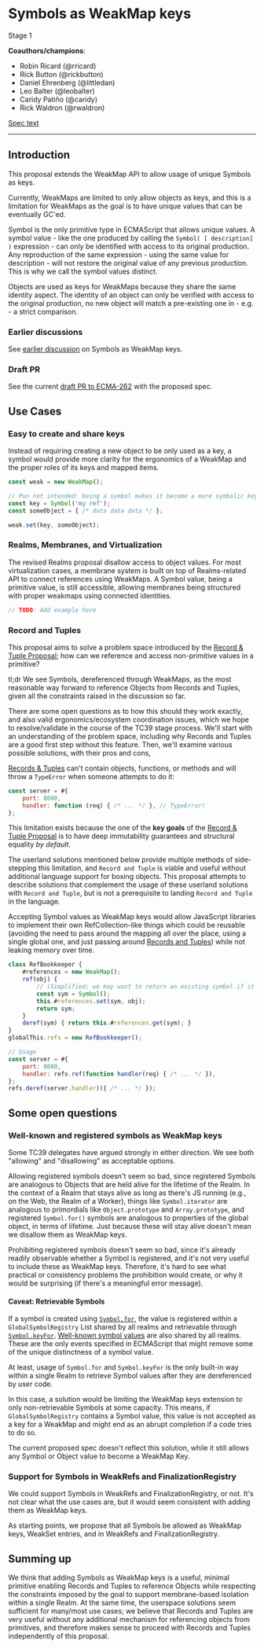 # Symbols as WeakMap keys

Stage 1

**Coauthors/champions**:

- Robin Ricard (@rricard)
- Rick Button (@rickbutton)
- Daniel Ehrenberg (@littledan)
- Leo Balter (@leobalter)
- Caridy Patiño (@caridy)
- Rick Waldron (@rwaldron)

[Spec text](http://tc39.es/proposal-symbols-as-weakmap-keys)

---

## Introduction

This proposal extends the WeakMap API to allow usage of unique Symbols as keys.

Currently, WeakMaps are limited to only allow objects as keys, and this is a limitation for WeakMaps as the goal is to have unique values that can be eventually GC'ed.

Symbol is the only primitive type in ECMAScript that allows unique values. A symbol value - like the one produced by calling the `Symbol( [ description] )` expression - can only be identified with access to its original production. Any reproduction of the same expression - using the same value for description - will not restore the original value of any previous production. This is why we call the symbol values distinct.

Objects are used as keys for WeakMaps because they share the same identity aspect. The identity of an object can only be verified with access to the original production, no new object will match a pre-existing one in - e.g. - a strict comparison.

### Earlier discussions

See [earlier discussion](https://github.com/tc39/ecma262/issues/1194) on Symbols as WeakMap keys.

### Draft PR

See the current [draft PR to ECMA-262](https://github.com/tc39/ecma262/pull/2038) with the proposed spec.

## Use Cases

### Easy to create and share keys

Instead of requiring creating a new object to be only used as a key, a symbol would provide more clarity for the ergonomics of a WeakMap and the proper roles of its keys and mapped items.

```javascript
const weak = new WeakMap();

// Pun not intended: being a symbol makes it become a more symbolic key
const key = Symbol('my ref');
const someObject = { /* data data data */ };

weak.set(key, someObject);
```

### Realms, Membranes, and Virtualization

The revised Realms proposal disallow access to object values. For most virtualization cases, a membrane system is built on top of Realms-related API to connect references using WeakMaps. A Symbol value, being a primitive value, is still accessible, allowing membranes being structured with proper weakmaps using connected identities.

```javascript
// TODO: Add example here
```

### Record and Tuples

This proposal aims to solve a problem space introduced by the [Record & Tuple Proposal][rtp]; how can we reference and access non-primitive values in a primitive?

tl;dr We see Symbols, dereferenced through WeakMaps, as the most reasonable way forward to reference Objects from Records and Tuples, given all the constraints raised in the discussion so far.

There are some open questions as to how this should they work exactly, and also valid ergonomics/ecosystem coordination issues, which we hope to resolve/validate in the course of the TC39 stage process. We'll start with an understanding of the problem space, including why Records and Tuples are a good first step without this feature. Then, we'll examine various possible solutions, with their pros and cons, 

[Records & Tuples][rtp] can't contain objects, functions, or methods and will throw a `TypeError` when someone attempts to do it:

```js
const server = #{
    port: 8080,
    handler: function (req) { /* ... */ }, // TypeError!
};
```

This limitation exists because the one of the **key goals** of the [Record & Tuple Proposal][rtp]  is to have deep immutability guarantees and structural equality _by default_.

The userland solutions mentioned below provide multiple methods of side-stepping this limitation, and `Record and Tuple` is viable and useful without additional language support for boxing objects. This proposal attempts to describe solutions that complement the usage of these userland solutions with `Record and Tuple`, but is not a prerequisite to landing `Record and Tuple` in the language.

Accepting Symbol values as WeakMap keys would allow JavaScript libraries to implement their own RefCollection-like things which could be reusable (avoiding the need to pass around the mapping all over the place, using a single global one, and just passing around [Records and Tuples](https://github.com/tc39/proposal-record-tuple)) while not leaking memory over time.

```js
class RefBookkeeper {
    #references = new WeakMap();
    ref(obj) {
        // (Simplified; we may want to return an existing symbol if it's already there)
        const sym = Symbol();
        this.#references.set(sym, obj);
        return sym;
    }
    deref(sym) { return this.#references.get(sym); }
}
globalThis.refs = new RefBookkeeper();

// Usage
const server = #{
    port: 8080,
    handler: refs.ref(function handler(req) { /* ... */ }),
};
refs.deref(server.handler)({ /* ... */ });
```

## Some open questions

### Well-known and registered symbols as WeakMap keys

Some TC39 delegates have argued strongly in either direction. We see both "allowing" and "disallowing" as acceptable options.

Allowing registered symbols doesn't seem so bad, since registered Symbols are analogous to Objects that are held alive for the lifetime of the Realm. In the context of a Realm that stays alive as long as there's JS running (e.g., on the Web, the Realm of a Worker), things like `Symbol.iterator` are analogous to primordials like `Object.prototype` and `Array.prototype`, and registered `Symbol.for()` symbols are analogous to properties of the global object, in terms of lifetime. Just because these will stay alive doesn't mean we disallow them as WeakMap keys.

Prohibiting registered symbols doesn't seem so bad, since it's already readily observable whether a Symbol is registered, and it's not very useful to include these as WeakMap keys. Therefore, it's hard to see what practical or consistency problems the prohibition would create, or why it would be surprising (if there's a meaningful error message).

#### Caveat: Retrievable Symbols

If a symbol is created using [`Symbol.for`](https://tc39.es/ecma262/#sec-symbol.for), the value is registered within a `GlobalSymbolRegistry` List shared by all realms and retrievable through [`Symbol.keyFor`](https://tc39.es/ecma262/#sec-symbol.keyfor). [Well-known symbol values](https://tc39.es/ecma262/#sec-well-known-symbols) are also shared by all realms. These are the only events specified in ECMAScript that might remove some of the unique distinctness of a symbol value.

At least, usage of `Symbol.for` and `Symbol.keyFor` is the only built-in way within a single Realm to retrieve Symbol values after they are dereferenced by user code.

In this case, a solution would be limiting the WeakMap keys extension to only non-retrievable Symbols at some capacity. This means, if `GlobalSymbolRegistry` contains a Symbol value, this value is not accepted as a key for a WeakMap and might end as an abrupt completion if a code tries to do so.

The current proposed spec doesn't reflect this solution, while it still allows any Symbol or Object value to become a WeakMap Key.

### Support for Symbols in WeakRefs and FinalizationRegistry

We could support Symbols in WeakRefs and FinalizationRegistry, or not. It's not clear what the use cases are, but it would seem consistent with adding them as WeakMap keys.

As starting points, we propose that all Symbols be allowed as WeakMap keys, WeakSet entries, and in WeakRefs and FinalizationRegistry.

## Summing up

We think that adding Symbols as WeakMap keys is a useful, minimal primitive enabling Records and Tuples to reference Objects while respecting the constraints imposed by the goal to support membrane-based isolation within a single Realm. At the same time, the userspace solutions seem sufficient for many/most use cases; we believe that Records and Tuples are very useful without any additional mechanism for referencing objects from primitives, and therefore makes sense to proceed with Records and Tuples independently of this proposal.

[rtp]: https://github.com/tc39/proposal-record-tuple
